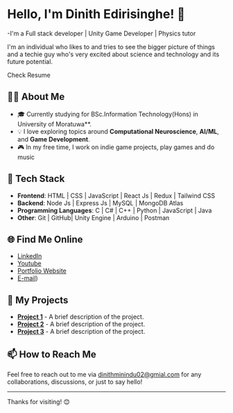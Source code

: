 # Hello, I'm Dinith Edirisinghe! 👋
 -I'm a Full stack developer | Unity Game Developer | Physics tutor

I'm an individual who likes to and tries to see the bigger picture of things and a techie guy who's very excited about science and technology and its future potential.

Check Resume


## 👨‍💻 About Me
- 🎓 Currently studying for BSc.Information Technology(Hons) in University of Moratuwa**.
- 💡 I love exploring topics around **Computational Neuroscience**, **AI/ML**, and **Game Development**.
- 🎮 In my free time, I work on indie game projects, play games and do music

## 🔧 Tech Stack

- **Frontend**:  HTML | CSS | JavaScript | React Js | Redux | Tailwind CSS 
- **Backend**: Node Js | Express Js | MySQL | MongoDB Atlas
- **Programming Languages**: C | C# | C++ | Python | JavaScript | Java 
- **Other**: Git | GitHub| Unity Engine | Arduino | Postman

## 🌐 Find Me Online

- [LinkedIn]([https://www.linkedin.com/in/your-link](https://www.linkedin.com/in/dinith-edirisinghe-103619282/))
- [Youtube]([https://twitter.com/your-handle](https://www.youtube.com/@dinithminindu6314))
- [Portfolio Website]([https://yourwebsite.com](https://dinith.netlify.app/))
- [E-mail]([dinithminindu02@gmail.com))


## 🚀 My Projects

- **[Project 1](https://github.com/your-username/project1)** - A brief description of the project.
- **[Project 2](https://github.com/your-username/project2)** - A brief description of the project.
- **[Project 3](https://github.com/your-username/project3)** - A brief description of the project.

## 📫 How to Reach Me

Feel free to reach out to me via [dinithminindu02@gmial.com](mailto:dinithminindu02@gmial.com) for any collaborations, discussions, or just to say hello!

---

Thanks for visiting! 😊
